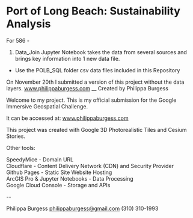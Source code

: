 # Port of Long Beach: Sustainability Analysis 

For 586 - 

1) Data_Join Jupyter Notebook takes the data from several sources and brings key information into 1 new data file.
  - Use the POLB_SQL folder csv data files included in this Repository 


On November 20th I submitted a version of this project without the data layers. 
www.philippaburgess.com 
__ 
Created by Philippa Burgess 

Welcome to my project. This is my official submission for the Google Immersive Geospatial Challenge. 

It can be accessed at: <a href="http://www.philippaburgess.com">www.philippaburgess.com</a>

This project was created with Google 3D Photorealistic Tiles and Cesium Stories.

Other tools:  

SpeedyMice - Domain URL<br> 
Cloudflare - Content Delivery Network (CDN) and Security Provider <br>
Github Pages - Static Site Website Hosting<br>
ArcGIS Pro & Jupyter Notebooks - Data Processing<br>
Google Cloud Console - Storage and APIs<br>


--

Philippa Burgess 
philippaburgess@gmail.com 
(310) 310-1993 

